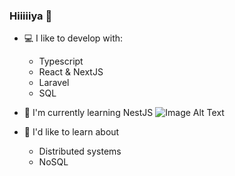 ### Hiiiiiya 🐸

- 💻 I like to develop with:
  - Typescript
  - React & NextJS
  - Laravel
  - SQL
  
- 🌱 I'm currently learning NestJS <picture>
  <img alt="Image Alt Text" src="https://user-images.githubusercontent.com/84747244/218929383-e8f3c587-9282-496b-9b28-0f878bb20c0d.png">
</picture>
<!-- ![image](https://user-images.githubusercontent.com/84747244/219901857-8b56d501-7ed8-4222-aebd-ebca655dac59.png) -->


- 💭 I'd like to learn about

  - Distributed systems
  - NoSQL

<!--
**BoilingSoup/BoilingSoup** is a ✨ _special_ ✨ repository because its `README.md` (this file) appears on your GitHub profile.

Here are some ideas to get you started:

- 🔭 I’m currently working on ...
- 🌱 I’m currently learning ...
- 👯 I’m looking to collaborate on ...
- 🤔 I’m looking for help with ...
- 💬 Ask me about ...
- 📫 How to reach me: ...
- ⚡ Fun fact: ...
-->
